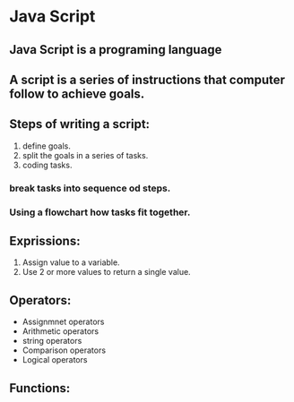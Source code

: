 # Java Script
## Java Script is a programing language
## A script is a series of instructions that computer follow to achieve goals.
## Steps of writing a script:
1. define goals.
1. split the goals in a series of tasks.
1. coding tasks.

### break tasks into sequence od steps.
### Using a flowchart how tasks fit together.

## Exprissions:
1. Assign value to a variable.
1. Use 2 or more values to return a single value.

## Operators:
* Assignmnet operators
* Arithmetic operators
* string operators
* Comparison operators
* Logical operators

## Functions:







